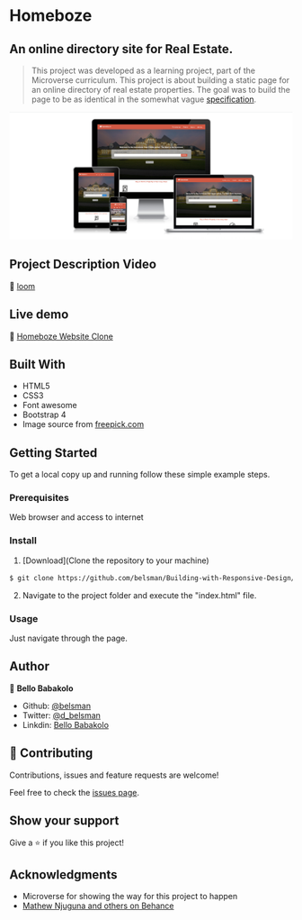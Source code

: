 # Homeboze
## An online directory site for Real Estate.

> This project was developed as a learning project, part of the Microverse curriculum. This project is about building a static page for an online directory of real estate properties. The goal was to build the page to be as identical in the somewhat vague [specification](https://www.behance.net/gallery/25563385/PatashuleKE).

![screenshot](./images/screenshot.png)

## Project Description Video

🔗 [loom](https://www.loom.com/share/43c8209d90c94e21a2245c22e29e5dfb)

## Live demo

🔗 [Homeboze Website Clone](https://rawcdn.githack.com/belsman/HTML-CSS-Captsone/df34d0f3569b8b2e60faecb02082b0f5e9a544f6/index.html)

## Built With

- HTML5
- CSS3
- Font awesome
- Bootstrap 4
- Image source from [freepick.com](https://www.freepik.com/)


## Getting Started

To get a local copy up and running follow these simple example steps.

### Prerequisites

Web browser and access to internet

### Install

1) [Download](Clone the repository to your machine)

```sh
$ git clone https://github.com/belsman/Building-with-Responsive-Design/tree/develop
```

2) Navigate to the project folder and execute the "index.html" file.

### Usage

Just navigate through the page.

## Author

👤 **Bello Babakolo**

- Github: [@belsman](https://github.com/belsman)
- Twitter: [@d_belsman](https://twitter.com/d_belsman)
- Linkdin: [Bello Babakolo](https://www.linkedin.com/in/bello-babakolo-b23b17145/)


## 🤝 Contributing

Contributions, issues and feature requests are welcome!

Feel free to check the [issues page](issues/).

## Show your support

Give a ⭐️ if you like this project!

## Acknowledgments

- Microverse for showing the way for this project to happen
- [Mathew Njuguna and others on Behance](https://www.behance.net/mathewnjuguna)
